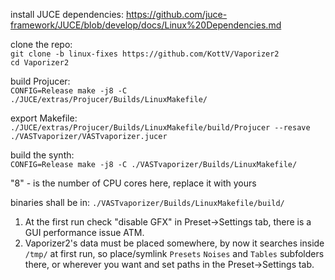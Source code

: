install JUCE dependencies: https://github.com/juce-framework/JUCE/blob/develop/docs/Linux%20Dependencies.md

clone the repo:  
`git clone -b linux-fixes https://github.com/KottV/Vaporizer2`  
`cd Vaporizer2`

build Projucer:  
`CONFIG=Release make -j8 -C ./JUCE/extras/Projucer/Builds/LinuxMakefile/`

export Makefile:  
`./JUCE/extras/Projucer/Builds/LinuxMakefile/build/Projucer --resave ./VASTvaporizer/VASTvaporizer.jucer`

build the synth:  
`CONFIG=Release make -j8 -C ./VASTvaporizer/Builds/LinuxMakefile/`

"8" - is the number of CPU cores here, replace it with yours

binaries shall be in: `./VASTvaporizer/Builds/LinuxMakefile/build/`

1. At the first run check "disable GFX" in Preset->Settings tab, there is a GUI performance issue ATM.
2. Vaporizer2's data must be placed somewhere, by now it searches inside `/tmp/` at first run, so place/symlink `Presets` `Noises` and `Tables` subfolders there, or wherever you want and set paths in the Preset->Settings tab.
